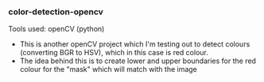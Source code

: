 ### color-detection-opencv
Tools used: openCV (python)
- This is another openCV project which I'm testing out to detect colours (converting BGR to HSV), which in this case is red colour. 
- The idea behind this is to create lower and upper boundaries for the red colour for the "mask" which will match with the image

